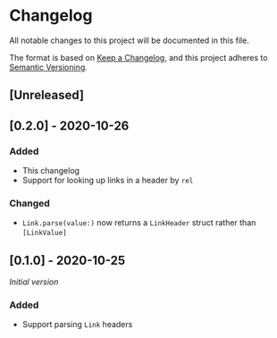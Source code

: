# Changelog
All notable changes to this project will be documented in this file.

The format is based on [Keep a Changelog](https://keepachangelog.com/en/1.0.0/),
and this project adheres to [Semantic Versioning](https://semver.org/spec/v2.0.0.html).

## [Unreleased]

## [0.2.0] - 2020-10-26
### Added
- This changelog
- Support for looking up links in a header by `rel`
### Changed
- `Link.parse(value:)` now returns a `LinkHeader` struct rather than `[LinkValue]`

## [0.1.0] - 2020-10-25
_Initial version_
### Added
- Support parsing `Link` headers

